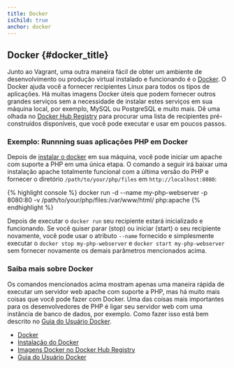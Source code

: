 ```yaml
---
title: Docker
isChild: true
anchor: docker
---
```


## Docker {#docker_title}

Junto ao Vagrant, uma outra maneira fácil de obter um ambiente de desenvolvimento ou produção virtual instalado e 
funcionando é o [Docker][docker].
O Docker ajuda você a fornecer recipientes Linux para todos os tipos de aplicações.
Há muitas imagens Docker úteis que podem fornecer outros grandes serviços sem a necessidade de instalar estes serviços 
em sua máquina local, por exemplo, MySQL ou PostgreSQL e muito mais.
Dê uma olhada no [Docker Hub Registry][docker-hub] para procurar uma lista de recipientes pré-construídos disponíveis, 
que você pode executar e usar em poucos passos.

### Exemplo: Runnning suas aplicações PHP em Docker

Depois de [instalar o docker][docker-install] em sua máquina, você pode iniciar um apache com suporte a PHP em uma 
única etapa.
O comando a seguir irá baixar uma instalação apache totalmente funcional com a última versão do PHP e fornecer o 
diretório `/path/to/your/php/files` em `http://localhost:8080`:

{% highlight console %}
docker run -d --name my-php-webserver -p 8080:80 -v /path/to/your/php/files:/var/www/html/ php:apache 
{% endhighlight %}

Depois de executar o `docker run` seu recipiente estará inicializado e funcionando.
Se você quiser parar (stop) ou iniciar (start) o seu recipiente novamente, você pode usar o atributo `--name` 
fornecido e simplesmente executar o `docker stop my-php-webserver` e `docker start my-php-webserver` sem fornecer 
novamente os demais parâmetros mencionados acima.

### Saiba mais sobre Docker

Os comandos mencionados acima mostram apenas uma maneira rápida de executar um servidor web apache com suporte a PHP, 
mas há muito mais coisas que você pode fazer com Docker.
Uma das coisas mais importantes para os desenvolvedores de PHP é ligar seu servidor web com uma instância de banco de 
dados, por exemplo.
Como fazer isso está bem descrito no [Guia do Usuário Docker][docker-doc].

* [Docker][docker]
* [Instalação do Docker][docker-install]
* [Imagens Docker no Docker Hub Registry][docker-hub]
* [Guia do Usuário Docker][docker-doc]

[docker]: http://docker.com/
[docker-hub]: https://registry.hub.docker.com/
[docker-install]: https://docs.docker.com/installation/
[docker-doc]: https://docs.docker.com/get-started/